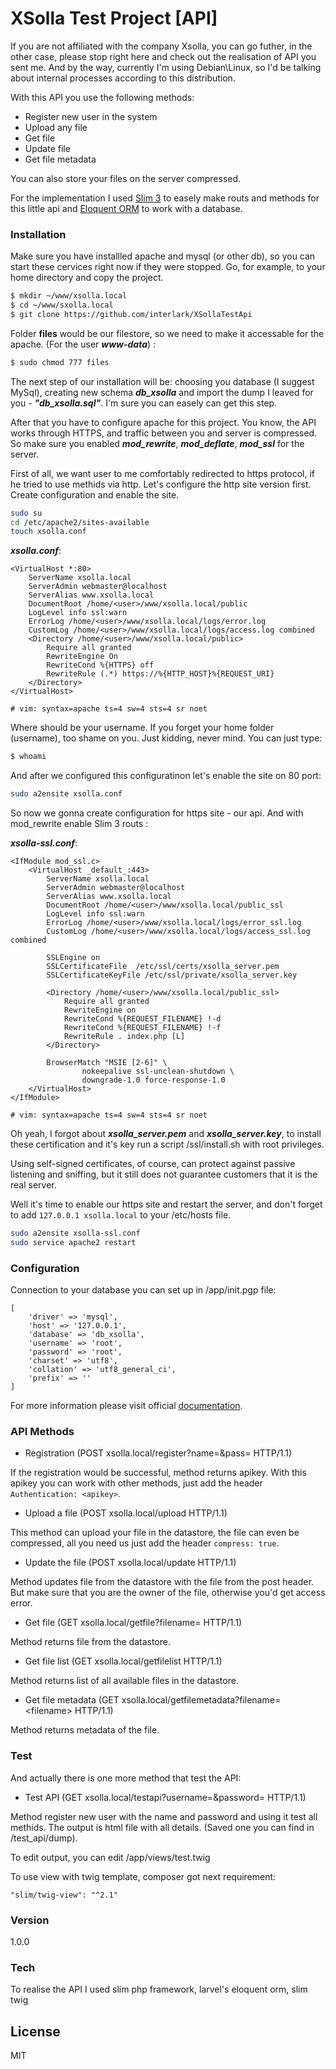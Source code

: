 # XSolla Test Project [API]

If you are not affiliated with the company Xsolla, you can go futher, in the other case, please stop right here and check out the realisation of API you sent me. And by the way, currently I'm using Debian\Linux, so I'd be talking about internal processes according to this distribution.

With this API you use the following methods:
  - Register new user in the system
  - Upload any file
  - Get file
  - Update file
  - Get file metadata

You can also store your files on the server compressed.

For the implementation I used [Slim 3][slim3] to easely make routs and methods for this little api and [Eloquent ORM][eloquent-orm] to work with a database.

### Installation

Make sure you have installled apache and mysql (or other db), so you can start these cervices right now if they were stopped. Go, for example, to your home directory and copy the project.

```sh
$ mkdir ~/www/xsolla.local
$ cd ~/www/sxolla.local
$ git clone https://github.com/interlark/XSollaTestApi
```

Folder **files** would be our filestore, so we need to make it accessable for the apache. (For the user ***www-data***) :
```sh
$ sudo chmod 777 files
```

The next step of our installation will be: choosing you database (I suggest MySql), creating new schema ***db_xsolla*** and import the dump I leaved for you - ***"db_xsolla.sql"***. I'm sure you can easely can get this step.

After that you have to configure apache for this project. You know, the API works through HTTPS, and traffic between you and server is compressed. So make sure you enabled ***mod_rewrite***, ***mod_deflate***, ***mod_ssl*** for the server.

First of all, we want user to me comfortably redirected to https protocol, if he tried to use methids via http. Let's configure the http site version first. Create configuration and enable the site.

```sh
sudo su
cd /etc/apache2/sites-available
touch xsolla.conf
```
***xsolla.conf***:
```
<VirtualHost *:80>
	ServerName xsolla.local
	ServerAdmin webmaster@localhost
	ServerAlias www.xsolla.local
	DocumentRoot /home/<user>/www/xsolla.local/public
	LogLevel info ssl:warn
	ErrorLog /home/<user>/www/xsolla.local/logs/error.log
	CustomLog /home/<user>/www/xsolla.local/logs/access.log combined
	<Directory /home/<user>/www/xsolla.local/public>
		Require all granted
		RewriteEngine On
		RewriteCond %{HTTPS} off
		RewriteRule (.*) https://%{HTTP_HOST}%{REQUEST_URI}
	</Directory>
</VirtualHost>

# vim: syntax=apache ts=4 sw=4 sts=4 sr noet
```
Where <user> should be your username.
If you forget your home folder (username), too shame on you. Just kidding, never mind.
You can just type:
```sh
$ whoami
```
And after we configured this configuratinon let's enable the site on 80 port:
```sh
sudo a2ensite xsolla.conf
```
So now we gonna create configuration for https site - our api. And with mod_rewrite enable Slim 3 routs :

***xsolla-ssl.conf***:
```
<IfModule mod_ssl.c>
	<VirtualHost _default_:443>
		ServerName xsolla.local
		ServerAdmin webmaster@localhost
		ServerAlias www.xsolla.local
		DocumentRoot /home/<user>/www/xsolla.local/public_ssl
		LogLevel info ssl:warn
		ErrorLog /home/<user>/www/xsolla.local/logs/error_ssl.log
		CustomLog /home/<user>/www/xsolla.local/logs/access_ssl.log combined

		SSLEngine on
		SSLCertificateFile	/etc/ssl/certs/xsolla_server.pem
		SSLCertificateKeyFile /etc/ssl/private/xsolla_server.key

		<Directory /home/<user>/www/xsolla.local/public_ssl>
    		Require all granted
			RewriteEngine on
			RewriteCond %{REQUEST_FILENAME} !-d
			RewriteCond %{REQUEST_FILENAME} !-f
			RewriteRule . index.php [L]
        </Directory>

		BrowserMatch "MSIE [2-6]" \
				nokeepalive ssl-unclean-shutdown \
				downgrade-1.0 force-response-1.0
	</VirtualHost>
</IfModule>

# vim: syntax=apache ts=4 sw=4 sts=4 sr noet
```

Oh yeah, I forgot about ***xsolla_server.pem*** and ***xsolla_server.key***, to install these certification and it's key run a script /ssl/install.sh with root privileges.

Using self-signed certificates, of course, can protect against passive listening and sniffing, but it still does not guarantee customers that it is the real server.

Well it's time to enable our https site and restart the server, and don't forget to add ```127.0.0.1 xsolla.local``` to your /etc/hosts file.

```sh
sudo a2ensite xsolla-ssl.conf
sudo service apache2 restart
```

### Configuration
Connection to your database you can set up in /app/init.pgp file:
```
[
    'driver' => 'mysql',
    'host' => '127.0.0.1',
    'database' => 'db_xsolla',
    'username' => 'root',
    'password' => 'root',
    'charset' => 'utf8',
    'collation' => 'utf8_general_ci',
    'prefix' => ''
]
```
For more information please visit official [documentation][eloquendt-db].
### API Methods

- Registration (POST xsolla.local/register?name=<username>&pass=<password> HTTP/1.1)

If the registration would be successful, method returns apikey. With this apikey you can work with other methods, just add the header ```Authentication: <apikey>```.

- Upload a file (POST xsolla.local/upload HTTP/1.1)

This method can upload your file in the datastore, the file can even be compressed, all you need us just add the header ```compress: true```.

- Update the file (POST xsolla.local/update HTTP/1.1)

Method updates file from the datastore with the file from the post header. But make sure that you are the owner of the file, otherwise you'd get access error.

- Get file (GET xsolla.local/getfile?filename=<filename> HTTP/1.1)

Method returns file from the datastore.

- Get file list (GET xsolla.local/getfilelist HTTP/1.1)

Method returns list of all available files in the datastore.

- Get file metadata (GET xsolla.local/getfilemetadata?filename=\<filename\> HTTP/1.1)

Method returns metadata of the file.

### Test
And actually there is one more method that test the API:

- Test API (GET xsolla.local/testapi?username=<username>&password=<password> HTTP/1.1)

Method register new user with the name and password and using it test all methids. The output is html file with all details. (Saved one you can find in /test_api/dump).

To edit output, you can edit /app/views/test.twig

To use view with twig template, composer got next requirement:
```
"slim/twig-view": "^2.1"
```
### Version
1.0.0
### Tech
To realise the API I used slim php framework, larvel's eloquent orm, slim twig

License
----

MIT

[//]: # (These are reference links used in the body of this note and get stripped out when the markdown processor does its job. There is no need to format nicely because it shouldn't be seen. Thanks SO - http://stackoverflow.com/questions/4823468/store-comments-in-markdown-syntax)

   [slim3]: <http://www.slimframework.com>
   [eloquent-orm]: <https://github.com/illuminate/database>
   [eloquendt-db]: <https://laravel.com/docs/5.1/database>


